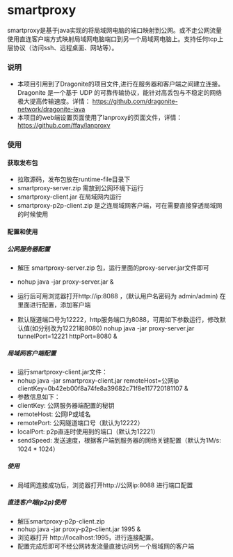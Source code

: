 # smartproxy
smartproxy是基于java实现的将局域网电脑的端口映射到公网。或不走公网流量使用直连客户端方式映射局域网电脑端口到另一个局域网电脑上。支持任何tcp上层协议（访问ssh、远程桌面、网站等）。

### 说明
 - 本项目引用到了Dragonite的项目文件,进行在服务器和客户端之间建立连接。Dragonite 是一个基于 UDP 的可靠传输协议，能针对高丢包与不稳定的网络极大提高传输速度。详情： https://github.com/dragonite-network/dragonite-java
 - 本项目的web端设置页面使用了lanproxy的页面文件，详情：https://github.com/ffay/lanproxy
### 使用

#### 获取发布包

-	拉取源码，发布包放在runtime-file目录下
- smartproxy-server.zip 需放到公网环境下运行
- smartproxy-client.jar 在局域网内运行
- smartproxy-p2p-client.zip 是之连局域网客户端，可在需要直接穿透局域网的时候使用

#### 配置和使用

##### 公网服务器配置
 - 解压 smartproxy-server.zip 包，运行里面的proxy-server.jar文件即可
 - nohup java -jar proxy-server.jar &
   
 - 运行后可用浏览器打开http://ip:8088 ，(默认用户名密码为 admin/admin) 在里面进行配置，添加客户端
   
 - 默认隧道端口号为12222，http服务端口为8088，可用如下参数运行，修改默认值(如分别改为12221和8080)
   nohup java -jar proxy-server.jar tunnelPort=12221 httpPort=8080 &
  
##### 局域网客户端配置
 - 运行smartproxy-client.jar文件：
 - nohup java -jar smartproxy-client.jar remoteHost=公网ip clientKey=0b42eb00f8a74fe8a39682c71f8e117720181107 &
 - 参数信息如下：
 - clientKey: 公网服务器端配置的秘钥
 - remoteHost: 公网IP或域名
 - remotePort: 公网隧道端口号（默认为12222）
 - localPort: p2p直连时使用到的端口（默认为12221）
 - sendSpeed: 发送速度，根据客户端到服务器的网络关键配置（默认为1M/s: 1024 * 1024）
  
##### 使用
 - 局域网连接成功后，浏览器打开http://公网ip:8088 进行端口配置
 
##### 直连客户端(p2p)使用
 - 解压smartproxy-p2p-client.zip
 - nohup java -jar proxy-p2p-client.jar 1995 &
 - 浏览器打开 http://localhost:1995，进行连接配置。
 - 配置完成后即可不经公网转发流量直接访问另一个局域网的客户端
  
  


 
